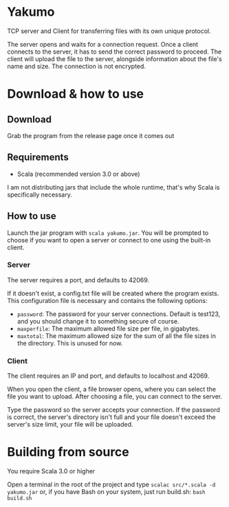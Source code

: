 # Yakumo
TCP server and Client for transferring files with its own unique protocol.

The server opens and waits for a connection request. Once a client connects to the server, it has to send the correct password to proceed. The client will upload the file to the server, alongside information about the file's name and size. The connection is not encrypted.

# Download & how to use

## Download

Grab the program from the release page once it comes out

## Requirements
* Scala (recommended version 3.0 or above)

I am not distributing jars that include the whole runtime, that's why Scala is specifically necessary.

## How to use
Launch the jar program with ```scala yakumo.jar```. You will be prompted to choose if you want to open a server or connect to one using the built-in client.

### Server
The server requires a port, and defaults to 42069.

If it doesn't exist, a config.txt file will be created where the program exists. This configuration file is necessary and contains the following options:
* ```password```: The password for your server connections. Default is test123, and you should change it to something secure of course.
* ```maxperfile```: The maximum allowed file size per file, in gigabytes.
* ```maxtotal```: The maximum allowed size for the sum of all the file sizes in the directory. This is unused for now.

### Client

The client requires an IP and port, and defaults to localhost and 42069.

When you open the client, a file browser opens, where you can select the file you want to upload. After choosing a file, you can connect to the server.

Type the password so the server accepts your connection. If the password is correct, the server's directory isn't full and your file doesn't exceed the server's size limit, your file will be uploaded.

# Building from source
You require Scala 3.0 or higher

Open a terminal in the root of the project and type ```scalac src/*.scala -d yakumo.jar``` or, if you have Bash on your system, just run build.sh: ```bash build.sh``` 
